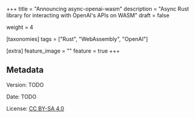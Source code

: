 +++
title = "Announcing async-openai-wasm"
description = "Async Rust library for interacting with OpenAI's APIs on WASM"
draft = false

weight = 4

[taxonomies]
tags = ["Rust", "WebAssembly", "OpenAI"]

[extra]
feature_image = ""
feature = true
+++

## Metadata

Version: TODO

Date: TODO

License: [CC BY-SA 4.0](https://creativecommons.org/licenses/by-sa/4.0/)

